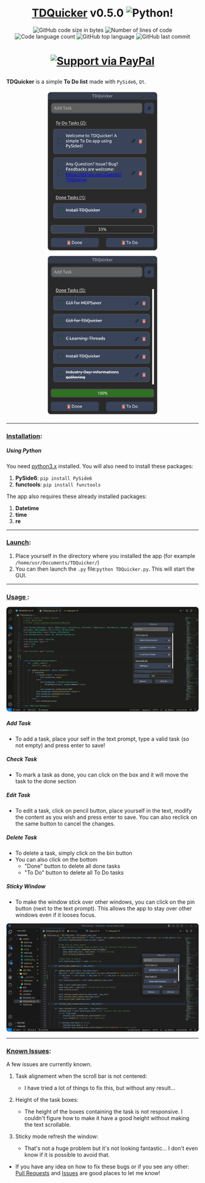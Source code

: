 # <h1 align="center"><ins> TDQuicker</ins> v0.5.0 ![Python](.git_files/python.ico)!</h1>

<p align="center">
	<img alt="GitHub code size in bytes" src="https://img.shields.io/github/languages/code-size/GaecKo/TDQuicker?color=lightblue" />
	<img alt="Number of lines of code" src="https://img.shields.io/tokei/lines/github/GaecKo/TDQuicker?color=critical" />
	<img alt="Code language count" src="https://img.shields.io/github/languages/count/GaecKo/TDQuicker?color=yellow" />
	<img alt="GitHub top language" src="https://img.shields.io/github/languages/top/GaecKo/TDQuicker?color=blue" />
	<img alt="GitHub last commit" src="https://img.shields.io/github/last-commit/GaecKo/TDQuicker?color=green" />
</p>
<h1 align="center">

[![Support via PayPal](https://cdn.rawgit.com/twolfson/paypal-github-button/1.0.0/dist/button.svg)](https://paypal.me/ArthurDeNeyer?country.x=BE&locale.x=fr_FR) 

</h1>

**TDQuicker** is a simple **To Do list** made with `PySide6`, `Qt`. 
<p float="left" align="center">
    <img src=".git_files/TDQuicker.png" width=300>
	<img src=".git_files/all_done.png" width=300>
</p>

****
### <ins>Installation</ins>: 
##### Using Python 
You need [python3.x](https://www.python.org/downloads/) installed. You will also need to install these packages:
1. **PySide6**: `pip install PySide6`
2. **functools**: `pip install functools`

The app also requires these already installed packages:
1. **Datetime** 
2. **time** 
3. **re** 

****

### <ins>Launch</ins>:
1. Place yourself in the directory where you installed the app (for example `/home/usr/Documents/TDQuicker/`) 
2. You can then launch the `.py` file:`python TDQuicker.py`. This will start the GUI. 

****

### <ins> Usage </ins>:
<p align="center"> <img style="border-radius:8px;" src=".git_files/usage.gif"> </p>

##### Add Task
* To add a task, place your self in the text prompt, type a valid task (so not empty) and press enter to save! 

##### Check Task
* To mark a task as done, you can click on the box and it will move the task to the done section 

##### Edit Task
* To edit a task, click on pencil button, place yourself in the text, modify the content as you wish and press enter to save. You can also reclick on the same button to cancel the changes. 


##### Delete Task
* To delete a task, simply click on the bin button
* You can also click on the bottom 
	* "Done" button to delete all done tasks
	* "To Do" button to delete all To Do tasks

##### Sticky Window
* To make the window stick over other windows, you can click on the pin button (next to the text prompt). This allows the app to stay over other windows even if it looses focus. 
<p align="center"><img src=".git_files/ex_sticky.png" ></p>

****

### <ins>Known Issues</ins>:
A few issues are currently known. 
1. Task alignement when the scroll bar is not centered: 
	* I have tried a lot of things to fix this, but without any result... 

2. Height of the task boxes:
	* The height of the boxes containing the task is not responsive. I couldn't figure how to make it have a good height without making the text scrollable. 

3. Sticky mode refresh the window:
	* That's not a huge problem but it's not looking fantastic... I don't even know if it is possible to avoid that. 

* If you have any idea on how to fix these bugs or if you see any other: [Pull Requests](https://github.com/GaecKo/TDQuicker/pulls) and [Issues](https://github.com/GaecKo/TDQuicker/issues) are good places to let me know! 

